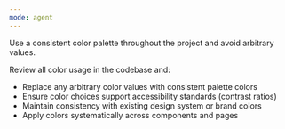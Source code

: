 ```yaml
---
mode: agent
---
```

Use a consistent color palette throughout the project and avoid arbitrary values.

Review all color usage in the codebase and:
- Replace any arbitrary color values with consistent palette colors
- Ensure color choices support accessibility standards (contrast ratios)
- Maintain consistency with existing design system or brand colors
- Apply colors systematically across components and pages
